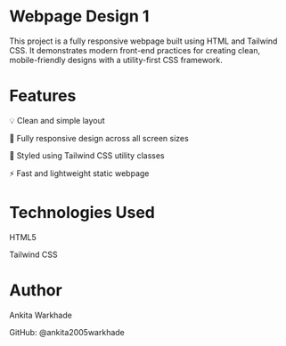 

# Webpage Design 1
This project is a fully responsive webpage built using HTML and Tailwind CSS. It demonstrates modern front-end practices for creating clean, mobile-friendly designs with a utility-first CSS framework.

#  Features
💡 Clean and simple layout

📱 Fully responsive design across all screen sizes

🎨 Styled using Tailwind CSS utility classes

⚡ Fast and lightweight static webpage

#  Technologies Used

  HTML5
  
  Tailwind CSS

  # Author
   
  Ankita Warkhade
  
  GitHub: @ankita2005warkhade
